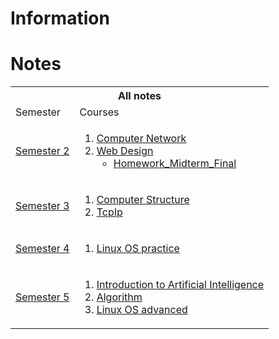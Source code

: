 # Information

# Notes
<table>
  <tr>
    <th colspan="2">All notes</th>
  </tr>
  <tr>
    <td>Semester</td>
    <td>Courses</td>
  </tr>
  <tr>
    <td><a href="./110/"> Semester 2</td>
    <td>
        <ol>
            <li><a href="./110/110b_ComputerNetwork/">Computer Network</li>
            <li><a href="./110/110b_WebDesign/">Web Design
            <ul>
              <li><a href="https://github.com/weixiang0470/wp110b">Homework_Midterm_Final</a></li>
            </ul></li>
        </ol>
    </td>
  </tr>
    <tr>
    <td><a href="./111/"> Semester 3</td>
    <td>
        <ol>
            <li><a href="./111/111a_ComputerStructure/">Computer Structure</li>
            <li><a href="./111/111a_TcpIp/Notes/">TcpIp</li>
        </ol>
    </td>
  </tr>
      <tr>
    <td><a href="./111/"> Semester 4</td>
    <td>
        <ol>
            <li><a href="./111/111b_Linux1/">Linux OS practice</li>
        </ol>
    </td>
  </tr>
      <tr>
    <td><a href="./112/"> Semester 5</td>
    <td>
        <ol>
            <li><a href="./112/112a_AI_Intro/">Introduction to Artificial Intelligence</li>
            <li><a href="./112/112a_Algorithm/">Algorithm</li>
            <li><a href="./112/112a_Linux2/">Linux OS advanced</li>
        </ol>
    </td>
  </tr>
</table>
